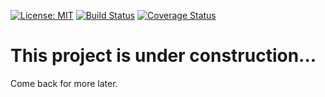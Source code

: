 [![License: MIT](https://img.shields.io/badge/License-MIT-blue.svg)](https://opensource.org/licenses/MIT)
[![Build Status](https://img.shields.io/github/workflow/status/tsmx/json-tools/git-ci-build)](https://img.shields.io/github/workflow/status/tsmx/json-tools/git-ci-build)
[![Coverage Status](https://coveralls.io/repos/github/tsmx/json-tools/badge.svg?branch=master)](https://coveralls.io/github/tsmx/json-tools?branch=master)

# This project is under construction...

Come back for more later.